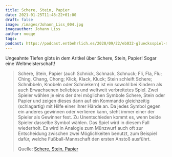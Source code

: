 ```yaml
---
title: Schere, Stein, Papier
date: 2021-01-25T11:48:22+01:00
draft: false
image: /images/Johann_Liss_004.jpg
imageauthor: Johann Liss
author: noqqe
tags:
podcast: https://podcast.entbehrlich.es/2020/09/22/eb032-gluecksspiel-mit-der-freundschaft/
---
```


Ungeahnte Tiefen gibts in dem Aritkel über Schere, Stein, Papier! Sogar eine
Weltmeisterschaft!

> Schere, Stein, Papier (auch Schnick, Schnack, Schnuck; Fli, Fla, Flu; Ching,
> Chang, Chong; Klick, Klack, Kluck; Stein schleift Schere; Schnibbeln, Knobeln
> oder Schniekern) ist ein sowohl bei Kindern als auch Erwachsenen beliebtes und
> weltweit verbreitetes Spiel. Zwei Spieler wählen je eins der drei möglichen
> Symbole Schere, Stein oder Papier und zeigen dieses dann auf ein Kommando
> gleichzeitig (schlagartig) mit Hilfe einer ihrer Hände an. Da jedes Symbol
> gegen ein anderes gewinnen oder verlieren kann, steht immer einer der Spieler
> als Gewinner fest. Zu Unentschieden kommt es, wenn beide Spieler dasselbe
> Symbol wählen. Das Spiel wird in diesem Fall wiederholt. Es wird in Analogie
> zum Münzwurf auch oft zur Entscheidung zwischen zwei Möglichkeiten benutzt,
> zum Beispiel dafür, welche Fußball-Mannschaft den ersten Anstoß ausführt.
>
> Quelle: [Schere, Stein, Papier](https://de.wikipedia.org/wiki/Schere,_Stein,_Papier)
